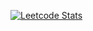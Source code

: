 [![Leetcode Stats](https://leetcard.jacoblin.cool/datapips?theme=dark&font=Baloo%202&ext=activity)](https://leetcode.com/datapips)
